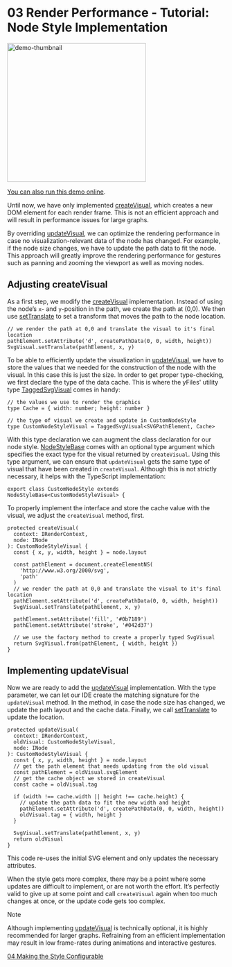 <!--
 //////////////////////////////////////////////////////////////////////////////
 // @license
 // This file is part of yFiles for HTML.
 // Use is subject to license terms.
 //
 // Copyright (c) by yWorks GmbH, Vor dem Kreuzberg 28,
 // 72070 Tuebingen, Germany. All rights reserved.
 //
 //////////////////////////////////////////////////////////////////////////////
-->
# 03 Render Performance - Tutorial: Node Style Implementation

<img src="../../../doc/demo-thumbnails/tutorial-style-implementation-node-render-performance.webp" alt="demo-thumbnail" height="320"/>

[You can also run this demo online](https://www.yfiles.com/demos/tutorial-style-implementation-node/03-render-performance/).

Until now, we have only implemented [createVisual](https://docs.yworks.com/yfileshtml/#/api/NodeStyleBase#NodeStyleBase-method-createVisual), which creates a new DOM element for each render frame. This is not an efficient approach and will result in performance issues for large graphs.

By overriding [updateVisual](https://docs.yworks.com/yfileshtml/#/api/NodeStyleBase#NodeStyleBase-method-updateVisual), we can optimize the rendering performance in case no visualization-relevant data of the node has changed. For example, if the node size changes, we have to update the path data to fit the node. This approach will greatly improve the rendering performance for gestures such as panning and zooming the viewport as well as moving nodes.

## Adjusting createVisual

As a first step, we modify the [createVisual](https://docs.yworks.com/yfileshtml/#/api/NodeStyleBase#NodeStyleBase-method-createVisual) implementation. Instead of using the node’s `x`\- and `y`\-position in the path, we create the path at (0,0). We then use [setTranslate](https://docs.yworks.com/yfileshtml/#/api/SvgVisual#SvgVisual-defaultmethod-setTranslate) to set a transform that moves the path to the node location.

```
// we render the path at 0,0 and translate the visual to it's final location
pathElement.setAttribute('d', createPathData(0, 0, width, height))
SvgVisual.setTranslate(pathElement, x, y)
```

To be able to efficiently update the visualization in [updateVisual](https://docs.yworks.com/yfileshtml/#/api/NodeStyleBase#NodeStyleBase-method-updateVisual), we have to store the values that we needed for the construction of the node with the visual. In this case this is just the size. In order to get proper type-checking, we first declare the type of the data cache. This is where the yFiles' utility type [TaggedSvgVisual](https://docs.yworks.com/yfileshtml/#/api/TaggedSvgVisual) comes in handy:

```
// the values we use to render the graphics
type Cache = { width: number; height: number }

// the type of visual we create and update in CustomNodeStyle
type CustomNodeStyleVisual = TaggedSvgVisual<SVGPathElement, Cache>
```

With this type declaration we can augment the class declaration for our node style. [NodeStyleBase](https://docs.yworks.com/yfileshtml/#/api/NodeStyleBase) comes with an optional type argument which specifies the exact type for the visual returned by `createVisual`. Using this type argument, we can ensure that `updateVisual` gets the same type of visual that have been created in `createVisual`. Although this is not strictly necessary, it helps with the TypeScript implementation:

```
export class CustomNodeStyle extends NodeStyleBase<CustomNodeStyleVisual> {
```

To properly implement the interface and store the cache value with the visual, we adjust the `createVisual` method, first.

```
protected createVisual(
  context: IRenderContext,
  node: INode
): CustomNodeStyleVisual {
  const { x, y, width, height } = node.layout

  const pathElement = document.createElementNS(
    'http://www.w3.org/2000/svg',
    'path'
  )
  // we render the path at 0,0 and translate the visual to it's final location
  pathElement.setAttribute('d', createPathData(0, 0, width, height))
  SvgVisual.setTranslate(pathElement, x, y)

  pathElement.setAttribute('fill', '#0b7189')
  pathElement.setAttribute('stroke', '#042d37')

  // we use the factory method to create a properly typed SvgVisual
  return SvgVisual.from(pathElement, { width, height })
}
```

## Implementing updateVisual

Now we are ready to add the [updateVisual](https://docs.yworks.com/yfileshtml/#/api/NodeStyleBase#NodeStyleBase-method-updateVisual) implementation. With the type parameter, we can let our IDE create the matching signature for the `updateVisual` method. In the method, in case the node size has changed, we update the path layout and the cache data. Finally, we call [setTranslate](https://docs.yworks.com/yfileshtml/#/api/SvgVisual#SvgVisual-defaultmethod-setTranslate) to update the location.

```
protected updateVisual(
  context: IRenderContext,
  oldVisual: CustomNodeStyleVisual,
  node: INode
): CustomNodeStyleVisual {
  const { x, y, width, height } = node.layout
  // get the path element that needs updating from the old visual
  const pathElement = oldVisual.svgElement
  // get the cache object we stored in createVisual
  const cache = oldVisual.tag

  if (width !== cache.width || height !== cache.height) {
    // update the path data to fit the new width and height
    pathElement.setAttribute('d', createPathData(0, 0, width, height))
    oldVisual.tag = { width, height }
  }

  SvgVisual.setTranslate(pathElement, x, y)
  return oldVisual
}
```

This code re-uses the initial SVG element and only updates the necessary attributes.

When the style gets more complex, there may be a point where some updates are difficult to implement, or are not worth the effort. It’s perfectly valid to give up at some point and call `createVisual` again when too much changes at once, or the update code gets too complex.

Note

Although implementing [updateVisual](https://docs.yworks.com/yfileshtml/#/api/NodeStyleBase#NodeStyleBase-method-updateVisual) is technically optional, it is highly recommended for larger graphs. Refraining from an efficient implementation may result in low frame-rates during animations and interactive gestures.

[04 Making the Style Configurable](../../tutorial-style-implementation-node/04-making-the-style-configurable/)
